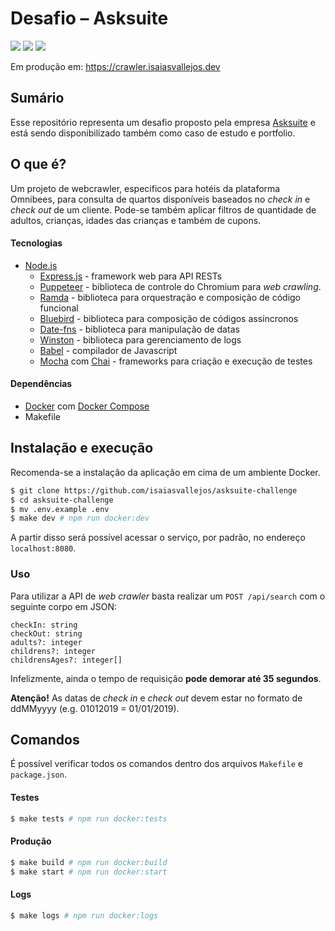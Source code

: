 # Desafio – Asksuite

![](https://img.shields.io/github/package-json/v/isaiasvallejos/asksuite-challenge.svg) ![](https://img.shields.io/github/license/isaiasvallejos/asksuite-challenge.svg) ![](https://img.shields.io/github/languages/top/isaiasvallejos/asksuite-challenge.svg?&color=yellow)

Em produção em: https://crawler.isaiasvallejos.dev

## Sumário

Esse repositório representa um desafio proposto pela empresa [Asksuite](https://feracode.com/) e está sendo disponibilizado também como caso de estudo e portfolio.

## O que é?

Um projeto de webcrawler, especificos para hotéis da plataforma Omnibees, para consulta de quartos disponíveis baseados no _check in_ e _check out_ de um cliente. Pode-se também aplicar filtros de quantidade de adultos, crianças, idades das crianças e também de cupons.

#### Tecnologias

- [Node.js](https://nodejs.org)
  - [Express.js](https://expressjs.com) - framework web para API RESTs
  - [Puppeteer](https://github.com/GoogleChrome/puppeteer) - biblioteca de controle do Chromium para _web crawling_.
  - [Ramda](https://ramdajs.com) - biblioteca para orquestração e composição de código funcional
  - [Bluebird](http://bluebirdjs.com/docs/api-reference.html) - biblioteca para composição de códigos assíncronos
  - [Date-fns](https://date-fns.org/) - biblioteca para manipulação de datas
  - [Winston](https://github.com/winstonjs/winston) - biblioteca para gerenciamento de logs
  - [Babel](https://babeljs.io/) - compilador de Javascript
  - [Mocha](https://mochajs.org/) com [Chai](https://www.chaijs.com/) - frameworks para criação e execução de testes

#### Dependências

- [Docker](https://www.docker.com/) com [Docker Compose](https://docs.docker.com/compose/)
- Makefile

## Instalação e execução

Recomenda-se a instalação da aplicação em cima de um ambiente Docker.

```sh
$ git clone https://github.com/isaiasvallejos/asksuite-challenge
$ cd asksuite-challenge
$ mv .env.example .env
$ make dev # npm run docker:dev
```

A partir disso será possível acessar o serviço, por padrão, no endereço `localhost:8080`.

### Uso

Para utilizar a API de _web crawler_ basta realizar um `POST /api/search` com o seguinte corpo em JSON:

```
checkIn: string
checkOut: string
adults?: integer
childrens?: integer
childrensAges?: integer[]
```

Infelizmente, ainda o tempo de requisição **pode demorar até 35 segundos**.

**Atenção!** As datas de _check in_ e _check out_ devem estar no formato de ddMMyyyy (e.g. 01012019 = 01/01/2019).

## Comandos

É possível verificar todos os comandos dentro dos arquivos `Makefile` e `package.json`.

#### Testes

```sh
$ make tests # npm run docker:tests
```

#### Produção

```sh
$ make build # npm run docker:build
$ make start # npm run docker:start
```

#### Logs

```sh
$ make logs # npm run docker:logs
```
